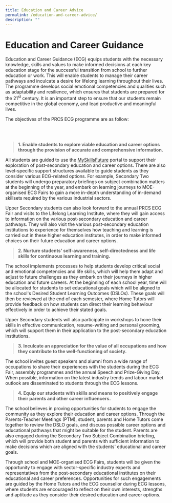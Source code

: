 ```yaml
---
title: Education and Career Advice
permalink: /education-and-career-advice/
description: ""
---
```

<h1>Education and Career Guidance</h1>
<div>
<p>Education and Career Guidance (ECG) equips students with the necessary knowledge, skills and values to make informed decisions at each key education stage for the successful transition from school to further education or work. This will enable students to manage their career pathways and inculcate a desire for lifelong learning throughout their lives. The programme develops social emotional competencies and qualities such as adaptability and resilience, which ensures that students are prepared for the 21<sup>st</sup> century. It is an important step to ensure that our students remain competitive in the global economy, and lead productive and meaningful lives.</p>
<p>The objectives of the PRCS ECG programme are as follow:</p>
<br /><br />
<blockquote>
<p><strong>1. </strong><strong>Enable students to explore viable education and career options through the provision of accurate and comprehensive information.</strong></p>
</blockquote>
<p>All students are guided to use the <a href="https://www.myskillsfuture.gov.sg/content/student/en/secondary.html" target="_blank" rel="noopener">MySkillsFuture</a> portal to support their exploration of post-secondary education and career options. There are also level-specific support structures available to guide students as they consider various ECG-related options. For example, Secondary Two students will undergo preparatory briefings on subject combination matters at the beginning of the year, and embark on learning journeys to MOE-organised ECG Fairs to gain a more in-depth understanding of in-demand skillsets required by the various industrial sectors.</p>
<p>Upper Secondary students can also look forward to the annual PRCS ECG Fair and visits to the Lifelong Learning Institute, where they will gain access to information on the various post-secondary education and career pathways. They will also visit the various post-secondary education institutions to experience for themselves how teaching and learning is carried out in these higher education institutes, in order to make informed choices on their future education and career options.</p>
<blockquote>
<p><strong>2. Nurture students' self-awareness, self-directedness and life skills for continuous learning and training.</strong></p>
</blockquote>
<p>The school implements processes to help students develop critical social and emotional competencies and life skills, which will help them adapt and adjust to future challenges as they embark on their journeys in higher education and future careers. At the beginning of each school year, time will be allocated for students to set educational goals which will be aligned to the school's Desired Student Learning Outcomes (DSLOs). These goals will then be reviewed at the end of each semester, where Home Tutors will provide feedback on how students can direct their learning behaviour effectively in order to achieve their stated goals.</p>
<p>Upper Secondary students will also participate in workshops to hone their skills in effective communication, resume-writing and personal grooming, which will support them in their application to the post-secondary education institutions. </p>
<blockquote>
<p><strong>3. Inculcate an appreciation for the value of all occupations and how they contribute to the well-functioning of society.</strong></p>
</blockquote>
<p>The school invites guest speakers and alumni from a wide range of occupations to share their experiences with the students during the ECG Fair, assembly programmes and the annual Speech and Prize-Giving Day. When possible, information on the latest industry trends and labour market outlook are disseminated to students through the ECG lessons. </p>
<blockquote>
<p><strong>4. Equip our students with skills and means to positively engage their parents and other career influencers.</strong></p>
</blockquote>
<p>The school believes in proving opportunities for students to engage the community as they explore their education and career options. Through the Parents-Teacher Meetings (PTM), student, parents and Home Tutors come together to review the DSLO goals, and discuss possible career options and educational pathways that might be suitable for the student. Parents are also engaged during the Secondary Two Subject Combination briefing, which will provide both student and parents with sufficient information to make decisions which are aligned with the students' educational and career goals.</p>
<div>Through school and MOE-organised ECG Fairs, students will be given the opportunity to engage with sector-specific industry experts and representatives from the post-secondary educational institutes on their educational and career preferences. Opportunities for such engagements are guided by the Home Tutors and the ECG counsellor during ECG lessons, where students are encouraged to reflect on their own interests, strengths and aptitude as they consider their desired education and career options.</div>
</div>